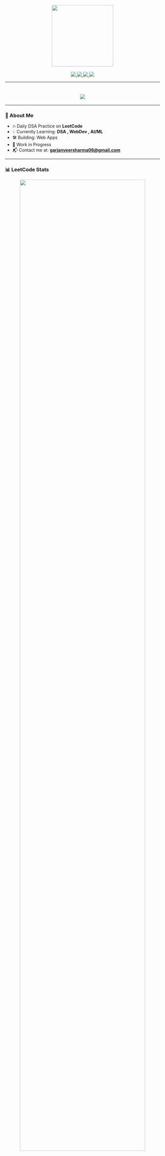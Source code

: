 <!-- 💻 TECHNICAL HEADER GIF -->
<div align="center">
<img src="https://media.giphy.com/media/qgQUggAC3Pfv687qPC/giphy.gif" height="200" />
</div>

<br/>

<!-- 🔗 CONNECT LINKS -->
<div align="center">
  <a href="https://www.linkedin.com/in/garjanveer-sharma-503310344" target="_blank">
    <img src="https://img.shields.io/badge/LinkedIn-Garjanveer%20Sharma-blue?style=for-the-badge&logo=linkedin" />
  </a>
  <a href="mailto:garjanveersharma06@gmail.com">
    <img src="https://img.shields.io/badge/Gmail-Contact-red?style=for-the-badge&logo=gmail" />
  </a>
  <a href="https://leetcode.com/garjanveersharma/" target="_blank">
    <img src="https://img.shields.io/badge/LeetCode-DSA%20Profile-orange?style=for-the-badge&logo=leetcode" />
  </a>
    <a href="https://codeforces.com/profile/Garjanveersharma" target="_blank">
    <img src="https://img.shields.io/badge/codeforces-Competitive_Programming%20Profile-orange?style=for-the-badge&logo=codeforces" />
  </a>
</div>

---

<!-- ⌨️ TYPING ANIMATION -->
<h1 align="center">
  <img src="https://readme-typing-svg.herokuapp.com?font=Fira+Code&weight=500&size=24&pause=1000&center=true&vCenter=true&width=500&lines=Hey+%F0%9F%91%8B+I'm+Garjanveer+Sharma;AI+%7C+Web+Dev+Lover;Let's+build+something+awesome!" />
</h1>



---

### 🚀 About Me

- 🔥 Daily DSA Practice on **LeetCode**  
- 💡 Currently Learning: **DSA , WebDev , AI/ML**  
- 🛠️ Building: Web Apps
- 📍 Work in Progress 
- 📬 Contact me at: **garjanveersharma06@gmail.com**

---

### 📊 LeetCode Stats

<p align="center">
  <img src="https://leetcard.jacoblin.cool/garjanveersharma?theme=dark&font=JetBrains+Mono&ext=activity" width="90%" />
</p>

---

### 🧰 Languages & Tools

<p align="center">
  <img src="https://skillicons.dev/icons?i=cpp,c,python,js,html,css,vscode,github" />
</p>

---

### 🔗 Connect With Me

<p align="center">
  <a href="https://www.linkedin.com/in/garjanveer-sharma-503310344" target="_blank">
    <img src="https://img.shields.io/badge/LinkedIn-Message-blue?style=for-the-badge&logo=linkedin" />
  </a>
  <a href="mailto:garjanveersharma06@gmail.com">
    <img src="https://img.shields.io/badge/Gmail-Send_Mail-red?style=for-the-badge&logo=gmail" />
  </a>
</p>

---

<p align="center">
  <img src="https://komarev.com/ghpvc/?username=Garjanveersharma&label=Profile%20views&color=brightgreen&style=flat" />
</p>
